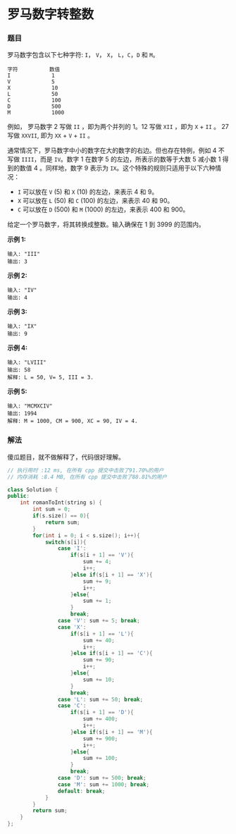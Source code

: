 # 罗马数字转整数

### 题目

罗马数字包含以下七种字符: `I`， `V`， `X`， `L`，`C`，`D` 和 `M`。

```
字符          数值
I             1
V             5
X             10
L             50
C             100
D             500
M             1000
```

例如， 罗马数字 2 写做 `II` ，即为两个并列的 1。12 写做 `XII` ，即为 `X` + `II` 。 27 写做 `XXVII`, 即为 `XX` + `V` + `II` 。

通常情况下，罗马数字中小的数字在大的数字的右边。但也存在特例，例如 4 不写做 `IIII`，而是 `IV`。数字 1 在数字 5 的左边，所表示的数等于大数 5 减小数 1 得到的数值 4 。同样地，数字 9 表示为 `IX`。这个特殊的规则只适用于以下六种情况：

- `I` 可以放在 `V` (5) 和 `X` (10) 的左边，来表示 4 和 9。
- `X` 可以放在 `L` (50) 和 `C` (100) 的左边，来表示 40 和 90。 
- `C` 可以放在 `D` (500) 和 `M` (1000) 的左边，来表示 400 和 900。

给定一个罗马数字，将其转换成整数。输入确保在 1 到 3999 的范围内。

**示例 1:**

```
输入: "III"
输出: 3
```

**示例 2:**

```
输入: "IV"
输出: 4
```

**示例 3:**

```
输入: "IX"
输出: 9
```

**示例 4:**

```
输入: "LVIII"
输出: 58
解释: L = 50, V= 5, III = 3.
```

**示例 5:**

```
输入: "MCMXCIV"
输出: 1994
解释: M = 1000, CM = 900, XC = 90, IV = 4.
```



### 解法

傻瓜题目，就不做解释了，代码很好理解。

```c++
// 执行用时 :12 ms, 在所有 cpp 提交中击败了91.70%的用户
// 内存消耗 :8.4 MB, 在所有 cpp 提交中击败了88.81%的用户

class Solution {
public:
    int romanToInt(string s) {
        int sum = 0;
        if(s.size() == 0){
            return sum;
        }
        for(int i = 0; i < s.size(); i++){
            switch(s[i]){
                case 'I':
                    if(s[i + 1] == 'V'){
                        sum += 4;
                        i++;
                    }else if(s[i + 1] == 'X'){
                        sum += 9;
                        i++;
                    }else{
                        sum += 1;
                    }
                    break;
                case 'V': sum += 5; break;
                case 'X': 
                    if(s[i + 1] == 'L'){
                        sum += 40;
                        i++;
                    }else if(s[i + 1] == 'C'){
                        sum += 90;
                        i++;
                    }else{
                        sum += 10;
                    }
                    break;
                case 'L': sum += 50; break;
                case 'C': 
                    if(s[i + 1] == 'D'){
                        sum += 400;
                        i++;
                    }else if(s[i + 1] == 'M'){
                        sum += 900;
                        i++;
                    }else{
                        sum += 100;
                    }
                    break;
                case 'D': sum += 500; break;
                case 'M': sum += 1000; break;
                default: break;
            }
        }
        return sum;
    }
};
```

